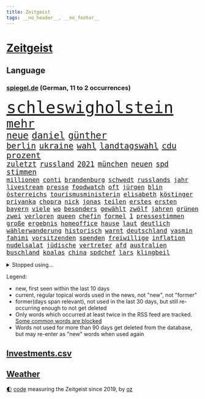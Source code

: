 ```yaml
---
title: Zeitgeist
tags: __no_header__, __no_footer__
---
```


# [Zeitgeist](https://oliz.io/zeitgeist/)

## Language

<h3><a href="https://www.spiegel.de" target="_blank">spiegel.de</a> (German, 11 to 2 occurrences)</h3>
<p style="font-family:monospace">
<span style="font-size:32pt"><a href="news_links.html#schleswigholstein" class="current">schleswigholstein</a></span>
<br>
<span style="font-size:23pt"><a href="news_links.html#mehr" class="current">mehr</a></span>
<br>
<span style="font-size:18pt"><a href="news_links.html#neue" class="current">neue</a></span>
<span style="font-size:18pt"><a href="news_links.html#daniel" class="current">daniel</a></span>
<span style="font-size:18pt"><a href="news_links.html#günther" class="current">günther</a></span>
<br>
<span style="font-size:16pt"><a href="news_links.html#berlin" class="current">berlin</a></span>
<span style="font-size:16pt"><a href="news_links.html#ukraine" class="current">ukraine</a></span>
<span style="font-size:16pt"><a href="news_links.html#wahl" class="current">wahl</a></span>
<span style="font-size:16pt"><a href="news_links.html#landtagswahl" class="current">landtagswahl</a></span>
<span style="font-size:16pt"><a href="news_links.html#cdu" class="current">cdu</a></span>
<span style="font-size:16pt"><a href="news_links.html#prozent" class="current">prozent</a></span>
<br>
<span style="font-size:14pt"><a href="news_links.html#zuletzt" class="current">zuletzt</a></span>
<span style="font-size:14pt"><a href="news_links.html#russland" class="current">russland</a></span>
<span style="font-size:14pt"><a href="news_links.html#2021" class="current">2021</a></span>
<span style="font-size:14pt"><a href="news_links.html#münchen" class="current">münchen</a></span>
<span style="font-size:14pt"><a href="news_links.html#neuen" class="current">neuen</a></span>
<span style="font-size:14pt"><a href="news_links.html#spd" class="current">spd</a></span>
<span style="font-size:14pt"><a href="news_links.html#stimmen" class="current">stimmen</a></span>
<br>
<span style="font-size:12pt"><a href="news_links.html#millionen" class="current">millionen</a></span>
<span style="font-size:12pt"><a href="news_links.html#conti" class="new">conti</a></span>
<span style="font-size:12pt"><a href="news_links.html#brandenburg" class="current">brandenburg</a></span>
<span style="font-size:12pt"><a href="news_links.html#schwedt" class="current">schwedt</a></span>
<span style="font-size:12pt"><a href="news_links.html#russlands" class="current">russlands</a></span>
<span style="font-size:12pt"><a href="news_links.html#jahr" class="current">jahr</a></span>
<span style="font-size:12pt"><a href="news_links.html#livestream" class="current">livestream</a></span>
<span style="font-size:12pt"><a href="news_links.html#presse" class="current">presse</a></span>
<span style="font-size:12pt"><a href="news_links.html#foodwatch" class="new">foodwatch</a></span>
<span style="font-size:12pt"><a href="news_links.html#oft" class="current">oft</a></span>
<span style="font-size:12pt"><a href="news_links.html#jürgen" class="current">jürgen</a></span>
<span style="font-size:12pt"><a href="news_links.html#blin" class="new">blin</a></span>
<span style="font-size:12pt"><a href="news_links.html#österreichs" class="current">österreichs</a></span>
<span style="font-size:12pt"><a href="news_links.html#tourismusministerin" class="new">tourismusministerin</a></span>
<span style="font-size:12pt"><a href="news_links.html#elisabeth" class="new">elisabeth</a></span>
<span style="font-size:12pt"><a href="news_links.html#köstinger" class="new">köstinger</a></span>
<span style="font-size:12pt"><a href="news_links.html#priyanka" class="new">priyanka</a></span>
<span style="font-size:12pt"><a href="news_links.html#chopra" class="new">chopra</a></span>
<span style="font-size:12pt"><a href="news_links.html#nick" class="current">nick</a></span>
<span style="font-size:12pt"><a href="news_links.html#jonas" class="current">jonas</a></span>
<span style="font-size:12pt"><a href="news_links.html#teilen" class="current">teilen</a></span>
<span style="font-size:12pt"><a href="news_links.html#erstes" class="current">erstes</a></span>
<span style="font-size:12pt"><a href="news_links.html#ersten" class="current">ersten</a></span>
<span style="font-size:12pt"><a href="news_links.html#bayern" class="current">bayern</a></span>
<span style="font-size:12pt"><a href="news_links.html#viele" class="current">viele</a></span>
<span style="font-size:12pt"><a href="news_links.html#wo" class="current">wo</a></span>
<span style="font-size:12pt"><a href="news_links.html#besonders" class="current">besonders</a></span>
<span style="font-size:12pt"><a href="news_links.html#gewählt" class="current">gewählt</a></span>
<span style="font-size:12pt"><a href="news_links.html#zwölf" class="current">zwölf</a></span>
<span style="font-size:12pt"><a href="news_links.html#jahren" class="current">jahren</a></span>
<span style="font-size:12pt"><a href="news_links.html#grünen" class="current">grünen</a></span>
<span style="font-size:12pt"><a href="news_links.html#zwei" class="current">zwei</a></span>
<span style="font-size:12pt"><a href="news_links.html#verloren" class="current">verloren</a></span>
<span style="font-size:12pt"><a href="news_links.html#queen" class="current">queen</a></span>
<span style="font-size:12pt"><a href="news_links.html#chefin" class="current">chefin</a></span>
<span style="font-size:12pt"><a href="news_links.html#formel" class="current">formel</a></span>
<span style="font-size:12pt"><a href="news_links.html#1" class="current">1</a></span>
<span style="font-size:12pt"><a href="news_links.html#pressestimmen" class="current">pressestimmen</a></span>
<span style="font-size:12pt"><a href="news_links.html#große" class="current">große</a></span>
<span style="font-size:12pt"><a href="news_links.html#ergebnis" class="current">ergebnis</a></span>
<span style="font-size:12pt"><a href="news_links.html#homeoffice" class="current">homeoffice</a></span>
<span style="font-size:12pt"><a href="news_links.html#hause" class="current">hause</a></span>
<span style="font-size:12pt"><a href="news_links.html#laut" class="current">laut</a></span>
<span style="font-size:12pt"><a href="news_links.html#deutlich" class="current">deutlich</a></span>
<span style="font-size:12pt"><a href="news_links.html#wählerwanderung" class="current">wählerwanderung</a></span>
<span style="font-size:12pt"><a href="news_links.html#historisch" class="current">historisch</a></span>
<span style="font-size:12pt"><a href="news_links.html#warnt" class="current">warnt</a></span>
<span style="font-size:12pt"><a href="news_links.html#deutschland" class="current">deutschland</a></span>
<span style="font-size:12pt"><a href="news_links.html#yasmin" class="new">yasmin</a></span>
<span style="font-size:12pt"><a href="news_links.html#fahimi" class="new">fahimi</a></span>
<span style="font-size:12pt"><a href="news_links.html#vorsitzenden" class="current">vorsitzenden</a></span>
<span style="font-size:12pt"><a href="news_links.html#spenden" class="current">spenden</a></span>
<span style="font-size:12pt"><a href="news_links.html#freiwillige" class="current">freiwillige</a></span>
<span style="font-size:12pt"><a href="news_links.html#inflation" class="current">inflation</a></span>
<span style="font-size:12pt"><a href="news_links.html#nudelsalat" class="new">nudelsalat</a></span>
<span style="font-size:12pt"><a href="news_links.html#jüdische" class="current">jüdische</a></span>
<span style="font-size:12pt"><a href="news_links.html#vertreter" class="current">vertreter</a></span>
<span style="font-size:12pt"><a href="news_links.html#afd" class="current">afd</a></span>
<span style="font-size:12pt"><a href="news_links.html#australien" class="current">australien</a></span>
<span style="font-size:12pt"><a href="news_links.html#buschland" class="current">buschland</a></span>
<span style="font-size:12pt"><a href="news_links.html#koalas" class="current">koalas</a></span>
<span style="font-size:12pt"><a href="news_links.html#china" class="current">china</a></span>
<span style="font-size:12pt"><a href="news_links.html#spdchef" class="current">spdchef</a></span>
<span style="font-size:12pt"><a href="news_links.html#lars" class="current">lars</a></span>
<span style="font-size:12pt"><a href="news_links.html#klingbeil" class="current">klingbeil</a></span>
</p>
<details>
<summary>Stopped using...</summary>
<p class="former" style="font-size:12pt">
atmosphäre(564) co₂(564) unabhängige(564) versäumnisse(564) erholung(563) jens(563) kritisierte(563) street(563) taten(563) bewaffnete(562) erlitten(562) infiziert(562) klaren(562) umfeld(562) verdächtigen(562) anwalt(561) befindet(561) entwurf(561) fallzahlen(561) iran(561) julia(561) kriminellen(561) mordes(561) neueste(561) software(561) verdachts(561) zahlreichen(561) bereich(560) dadurch(560) eugh(560) leeren(560) material(560) tieren(560) verstehen(560) wütet(560) äußert(560) abstimmen(559) coronafälle(559) erheblich(559) gefährden(559) kündigen(559) medizin(559) schaltet(559) sprengstoff(559) vermehrt(559) version(559) and(558) angesteckt(558) arbeitete(558) aufnehmen(558) digitaler(558) gelungen(558) setzte(558) verwirrung(558) 37(557) begrenzen(557) bekämpfung(557) beleidigungen(557) botschaften(557) festnahme(557) fotograf(557) frühjahr(557) ministerpräsidenten(557) norbert(557) spektakulär(557) umso(557) andrea(556) bewertet(556) breit(556) bundespolizei(556) coronahilfen(556) dauern(556) erlassen(556) fanden(556) passen(556) schlimmsten(556) schwedische(556) sogenannte(556) verbindungen(556) werben(556) hinweisen(555) kardinal(555) partys(555) schöner(555) abwehr(554) blockiert(554) coronaimpfstoff(554) gemessen(554) globalen(554) jahrzehntelang(554) razzien(554) volkswagen(554) ärzten(554) äthiopien(554) ankündigung(553) bekanntesten(553) härter(553) menschenrechte(553) netanyahu(553) schweigen(553) vorhaben(553) vorliegt(553) achtelfinale(552) bedenken(552) eingestuft(552) fahrrad(552) institut(552) kryptowährung(552) radikal(552) übergeben(552) angeklagter(551) anlass(551) ermöglichen(551) islamischer(551) mieter(551) ökonom(551) hund(550) höchststand(550) kindesmissbrauch(550) kranke(550) regensburg(550) 3(549) konzentrieren(549) on(549) siegte(549) trainiert(549) 600(548) eigentümer(548) emissionen(548) kölner(548) massiven(548) menschenleben(548) protestieren(548) sperrt(548) stadion(548) torhüter(548) wirtschaftliche(548) festgestellt(547) missbraucht(547) trieb(547) 32(546) coronaerkrankung(546) beiträge(545) eigener(545) gaben(545) juristisch(545) störung(545) vorgaben(545) bundestrainer(544) gestürzt(544) langfristig(544) unbedingt(544) begründet(543) jemen(543) offizielle(543) achten(542) distanz(542) beteiligen(541) spektakuläre(541) tatverdächtigen(541) 23(540) geimpft(540) mama(540) norwegen(540) status(540) stieß(540) 900(539) antisemitismus(538) brach(538) erderwärmung(538) hinten(538) nationalen(538) auftreten(537) einschätzung(537) reichsten(536) sydney(536) überleben(536) mancher(535) nation(535) eingeleitet(534) erwachsene(534) haftbefehl(534) hohem(534) erwachsenen(533) nachbar(533) whatsapp(533) leider(532) vermissen(532) händler(531) begangen(530) gesichert(530) hausarrest(530) singapur(527) ministerien(526) not(526) coronaauflagen(524) handy(524) unterdessen(524) bundesnetzagentur(523) olympia(523) retter(523) riesiges(521) lockerungen(520) besteht(518) akten(517) smartphones(517) zdf(517) kleinkind(516) staatlichen(516) sperren(515) vorläufig(514) geflohen(513) gewannen(513) überfordert(513) coronaimpfungen(511) spiegelredakteur(511) weltmeisterschaft(507) konzert(506) tigray(506) strukturen(502) gesetzlichen(500) erleichtern(499) hagen(499) antony(498) vorlegen(498) berühmtesten(489) geheime(489) erzieher(488) coronawochenüberblick(483) woelki(479) wetterdienst(472) technische(459) infos(456) höheres(452) medizinischen(451) zusätzlichen(450) tübinger(447) ungemütlich(439) extremwetter(437) klappen(437) desinformation(432) lehrerin(430) anfeindungen(429) faust(424) indiens(420) zusammenbruch(419) 53jähriger(413) protestaktion(412) freigabe(405) orte(402) rum(401) russe(397) strecken(396) angefeindet(391) doppelte(391) erschoss(391) reformieren(390) szenarien(390) 15jähriger(385) rumänien(377) bemühen(375) angebote(374) tabu(369) financial(365) mindeststeuer(365) umständen(362) statistik(360) zufriedener(360) erschüttern(359) niemandem(357) fußballnationalmannschaft(351) fußballstar(350) holz(349) genesen(347) neudelhi(341) vorreiter(341) hofmann(335) gestanden(334) absolute(331) nationaltrainer(330) heizkosten(327) kugel(325) ständigen(324) autofahrern(323) eingeladen(322) vorgang(322) deutschkolumne(321) ticket(321) ungeimpft(321) forscherin(317) argument(315) millionenstadt(315) bezichtigt(311) knochen(311) osaka(311) naftali(310) schwäche(308) stein(307) fassung(306) unwettern(305) geheimer(302) urteilte(302) unterbinden(301) indigene(300) vodafone(300) morgens(298) zusammengestoßen(298) verwandten(293) weltall(291) strikt(290) 72(289) erhebung(285) vollkommen(285) siebte(283) fazit(281) intendant(280) rt(280) aufbau(279) autoren(277) verbunden(276) floh(275) georgien(275) geräumt(274) rekordwert(274) erzieherinnen(264) kyrgios(264) vorliegen(264) archäologen(260) höchstwert(258) 31jährige(257) bewahrt(255) unterdrückung(255) erkenntnissen(254) änderung(253) staatsmedien(252) parlaments(251) netzwerke(250) sirenen(250) verkehrt(248) zivile(248) akzeptiert(247) films(246) analysten(245) gültig(242) exil(241) übertragen(241) günstiges(238) iphones(238) inneren(237) samsung(236) regierte(235) vorhang(234) nadine(233) tierwelt(230) ussoldaten(230) mitmachen(228) produktionsausfälle(228) begegnung(227) wahlkampfauftakt(224) hero(222) hingerichtet(222) lutz(221) somalia(220) wittert(219) geburtstagsfeier(216) 2g(215) zugverkehr(213) integration(212) arktis(209) vollstreckt(209) epic(206) denkbar(205) spitzenspiel(204) heimen(203) ifo(203) straftaten(203) älteste(202) beeinflusst(201) daniil(201) friedens(200) 20jährigen(199) natostaaten(199) berlinbrandenburg(197) indopazifik(197) bettina(194) strategischen(194) bedeckt(193) begriffe(192) hey(192) rauswurf(192) einschätzungen(191) unterstützten(186) zentralen(186) empfehlen(183) grauen(183) plastikmüll(183) uskongress(183) vorurteile(183) falschinformationen(182) neonazi(182) ambitioniert(181) kalkül(181) stern(181) betrunken(180) hollywoods(180) ansicht(179) gasversorgung(179) massen(178) mitarbeiterinnen(178) hinrichtung(177) registrierten(176) verprügelt(174) verunglückte(172) ampelpartner(170) beruft(169) meeresspiegels(169) reichelt(169) ölkrise(169) erkannte(168) kommissionspräsidentin(168) beliebt(167) bestehe(167) feind(166) klimaneutralität(166) zimmermann(166) fahndet(165) konzentration(165) generationen(164) zentral(164) absprachen(163) spaghetti(163) verhandler(163) wissenschaftlichen(160) zweifache(160) hinsicht(159) gasknappheit(156) optionen(156) bundeskriminalamt(155) gestiegene(155) paparazzi(155) befreite(154) entschärft(154) jugendorganisation(154) milliardäre(154) bosnienherzegowina(153) stereotyp(151) anleitung(150) aggression(149) cduvorsitzende(148) flugzeugabsturz(147) hinein(147) technischer(147) prozesse(146) zehnjährigen(146) exchef(145) gründet(145) kursiert(145) schmutzige(144) zerocovidpolitik(144) windenergie(143) wolfsburger(143) begehen(142) zustande(142) akw(141) griffen(141) koma(141) getestete(140) beratung(139) generalsekretärin(139) verwandte(139) unverantwortlich(138) coronahotspot(137) derzeitigen(137) krankenversicherungen(137) menschenrechtslage(137) missverstanden(137) tauschen(137) verschoss(137) vergangenes(136) ibizaaffäre(135) turniers(135) behält(134) loch(134) pessimistisch(134) usrepräsentantenhaus(134) endlose(133) ghislaine(133) maxwell(133) käme(132) gestaltet(131) interpol(131) verabschieden(131) abläufe(130) arbeite(130) aussetzen(130) kachelmann(130) pink(130) stimmte(130) totschlags(128) 33jährigen(127) fdpminister(127) letztlich(127) bestrafen(125) instituts(125) mittendrin(125) tabellenkeller(125) windräder(125) buschmann(124) milden(124) passagieren(124) ritter(124) papa(123) geflohene(122) verurteilen(122) antrittsbesuch(120) downing(120) verwaltungsgerichtshof(120) landesweiten(119) offenbarte(119) vincent(119) zwayer(119) profisport(118) marcus(117) erfolgt(116) fälschen(116) krisengebiete(116) leichtes(116) mount(116) rechner(116) coronaverstöße(115) gespenst(115) mammutaufgabe(115) schiedsrichters(115) kollege(114) oscars(114) spielplan(113) einfuhr(112) 68(111) kraftwerk(111) moderierte(111) beherrscht(110) coronaschutzmaßnahmen(110) hilfslieferungen(110) polarisiert(109) 270(108) agrarminister(108) bescheren(108) kurswechsel(108) vermächtnis(108) fangen(107) gefängnisstrafe(107) defibrillator(106) oscar(106) ardserie(105) gérard(105) zusammengefasst(105) abstandsregeln(104) allzu(104) play(104) flaggen(103) juristischen(103) prozesses(103) academy(101) impfpflichtdebatte(101) zerfallen(101) alpenland(100) schlüssel(100) vizeregierungschef(100) 1996(99) erledigen(99) liebte(99) waffenstillstand(99) lebenshaltungskosten(98) fähre(97) übertroffen(97) friedensbewegung(96) langzeitfolgen(96) medienanstalt(95) sowjetische(95) bonn(94) bunt(94) fröhlich(94) gewaltsame(93) jubiläum(93) elektroautobauer(92) entlastungen(91) erwerben(91) hauptbahnhof(91) 2002(90) nahostkonflikt(90) tel(90) auslieferungsrekord(89) baute(89) klassenzimmern(89) stünden(89) teppich(89) entspannen(88) huthirebellen(88) 82jährige(87) flüchtigen(87) klimaschädliche(87) methan(87) wehrdienst(87) einfachen(86) lügner(86) militärisch(86) abschlagszahlungen(85) angeheizt(85) brandgefahr(85) dilettanten(85) filmemacher(85) färbt(85) guantanamo(85) handelskrieg(85) strafzahlung(85) wahlrechtsreform(85) beleg(84) brisante(84) prognostiziert(84) provozierte(84) soloselbstständige(84) tempolimits(84) verweist(84) verzweifeln(84) baltimore(83) diebesgut(83) kontrollverlust(83) äthiopischen(83) ausbreitenden(82) felsen(82) getroffenen(82) isolieren(82) schüttelte(82) traumberuf(82) wiederum(82) absatz(81) barty(81) datenschutz(81) fiasko(81) nachwirkungen(81) plündern(81) rollo(81) 2014(80) genozid(80) mitverantwortung(80) pokert(80) verdienst(80) anrede(79) gespürt(79) gießen(79) litauens(79) besprachen(78) fifaboss(78) helikopter(78) hollywoodstars(78) infantino(78) krankheiten(78) verdanken(78) christin(77) energiekonzerns(77) thyssenkrupp(77) virusvarianten(77) yann(77) bewahren(76) diabetes(76) einheit(76) entgegenzusetzen(76) prenzlauer(76) stock(76) 55jährigen(75) altkanzlerin(75) experiment(75) nürnberger(75) überfordern(75) fürchtete(74) gianni(74) rückruf(74) werften(74) hashtags(73) autokorso(72) umtriebiger(72) burkina(71) faso(71) klagte(71) kleinbus(71) luftfahrt(71) picture(71) symbolischen(71) tübingen(71) vergewaltigte(71) wangerooge(71) 37jährigen(70) komplott(70) minusgrade(70) reichensteuer(70) symptomen(70) weltlage(70) mitgehen(69) solo(69) unterstellt(69) designer(68) kfwförderung(68) weltranglistenzweite(68) ashleigh(67) erzürnt(67) swiatek(67) abgedockt(66) funk(66) führer(66) gleichnamigen(66) kreisen(66) rockmusiker(66) kathryn(65) krisengebiet(65) tropfen(65) verbleib(65) vermittlung(65) anfangszeit(64) homosexualität(64) söderholm(64) auszuweiten(63) drahtzieher(63) ios(63) knappe(63) machtstrukturen(63) mitgliedern(63) rennstrecke(63) versagen(63) verspätungen(63) vorstellbar(63) 250000(62) bündnispartner(62) diebstahls(62) pokerturnier(62) raubes(62) videoanalyse(62) abgeschlossenen(61) einmalige(61) glatt(61) russlandkurs(61) ausweitet(60) betrugs(60) dr(60) gefeierte(60) hessenthaler(60) putschversuch(60) schockierend(60) sturmfluten(60) verschleppt(60) verwandt(60) erhoffen(59) grausame(59) hilfsaktion(59) progressiven(59) verhilft(59) wegfällt(59) wirtschaften(59) a24(58) heer(58) sarkastisch(58) zärtlich(58) ausbleiben(57) coronalockerungen(57) dissidenten(57) jugendstudie(57) just(57) kindergärten(57) projekts(57) saied(57) schneeregen(57) umgehung(57) wettbewerbe(57) übersteht(57) ahnung(56) bizarrer(56) sicherlich(56) 37jähriger(55) albrecht(55) fehlern(55) klum(55) soziologin(55) zögerlichen(55) bauch(54) einnahme(54) tschernobyl(54) uralten(54) interessiert(53) löwe(53) kappen(52) krause(52) terroranschläge(52) unterschlägt(52) verblüfft(52) benötigten(51) butter(51) drohender(51) gefehlt(51) seenotretter(51) stichprobe(51) stimmabgabe(51) geforscht(50) kluge(50) pannen(50) unberührte(50) a7(49) beschäftigung(49) coronademonstranten(49) ermuntert(49) hagelschauers(49) ipads(49) meiden(49) angel(48) ausgenutzt(48) gelegen(48) gestärkt(48) lastwagenfahrern(48) riechen(48) stürmischen(48) doppelmord(47) wett(47) einigermaßen(46) fertigen(46) zugenommen(46) angepöbelt(45) gelöst(45) kunde(45) untereinander(45) verschwörung(45) wirtschaftsweise(45) altenpfleger(44) germany(44) knast(44) omikronsubtyp(44) tückisch(44) unerträglichen(44) unterrichtsausfall(44) unwetterwarnung(44) 93jährige(43) ankommt(43) mangelhaft(43) verdirbt(43) zugausfällen(43) überarbeitet(43) beschuldigten(42) bewegungen(42) ibizavideos(42) nukleare(42) schneidet(42) sicherheitsrat(42) todesopfers(42) westafrikanischen(42) analysen(41) auslöst(41) erging(41) juliane(41) mateusz(41) morawiecki(41) schadensersatzklagen(41) sponsoren(41) statistisches(41) östlichen(41) disney(40) migrationshintergrund(40) stationierung(40) vergessenen(40) ausweiten(39) betrieben(39) bröckelt(39) diskrepanz(39) gewinnerin(39) sicherheitsinteressen(39) sperrte(39) 48jährigen(38) energiepreisen(38) mobil(38) riskant(38) saarländische(38) spannendes(38) öde(38) parlamentariergruppe(37) stopfen(37) ukrainischem(37) 550(36) freigeben(36) geschosse(36) ipccklimabericht(36) ukraine/russland(36) unomenschenrechtsrat(36) verstummen(36) vorziehen(36) weltklimarat(36) zwingt(36) ausgang(35) creative(35) director(35) duo(35) erarbeitet(35) felbermayr(35) fußballverbände(35) putinfreund(35) schläger(35) sperrgebiet(35) streitkräften(35) weltklimabericht(35) zertrümmert(35) ölreserven(35) aktiviert(34) altersvorsorge(34) aufgehalten(34) auflösen(34) biathlet(34) bodentruppen(34) einreiseverbote(34) empören(34) natotreffen(34) wirtschaftshilfen(34) zugunglück(34) überfielen(34) couch(33) erfolgsmodell(33) importstopp(33) militärexperten(33) zerstörungen(33) andrangs(32) esch(32) natoostflanke(32) osterferien(32) rabatt(32) raketenangriffen(32) ungewiss(32) bundeswirtschaftsministerium(31) gewerkschafter(31) katastrophalen(31) walk(31) drücken(30) gasspeicher(30) harrten(30) schnellere(30) geächtet(29) hansa(29) kombattanten(29) rubels(29) ausgenommen(28) fußballbund(28) gegners(28) netrebko(28) y(28) eye(27) queer(27) rechneten(27) schwerwiegende(27) spendenaktion(27) vermögenswerte(27) atomkraftwerks(26) konzerthäuser(26) merkt(26) militärgeheimdienst(26) trier(26) übersetzt(26) absichtlich(25) befristetes(25) isaac(25) oil(25) schnelleren(25) schwachen(25) 11000(24) volkes(24) zerbombten(24) 25jähriger(23) gasexporte(23) nachhaltigkeit(23) rohöl(23) wikinger(23) 60jährige(22) irina(22) karim(22) sandsäcke(22) vorort(22) 60jähriger(21) freundinnen(21) indian(21) kalifornischen(21) militärbündnisses(21) pogačar(21) tadej(21) wells(21) zweifelhaft(21) autonomie(20) co2emissionen(20) erwischen(20) leugnet(20) spielmacher(20) wahlrecht(20) georgienkrieg(19) rumäniens(19) zwangsarbeit(19) bürgersteig(18) verfolgung(18) angestellte(17) fachteam(17) friedensvertrag(17) amerikanischer(16) arkansas(16) gerüstet(16) zerocovidstrategie(16) arena(15) häftling(15) insolvenzverschleppung(15) lungenembolie(15) verteidigungsminister(15) andauernden(14) hartnäckig(14) haverbeck(14) kommunizieren(14) kontext(14) south(14) studienergebnisse(14) zdfsportstudio(14) enthielten(13) normalverdiener(13) stilllegen(13) öffentlicher(13) dfl(12) mikroplastik(12) grauens(11) kriegsführung(11) rauch(11) unterrichtet(11) willkommensklassen(11)
</p>
</details>
<p>Legend:
<ul>
<li><span class="new">new</span>, first seen within the last 10 days</li>
<li><span class="current">current</span>, regular topical words used in the news, not "new", not "former"</li>
<li><span class="former">former(days span relevant)</span>, not used in the last 30 days, but still re-occurring enough to not get deleted</li>
<li>Only words which occurred at least twice in the RSS feed are tracked. <a href="language/filters.py">Some common words are blocked</a></li>
<li>Words not used for more than 90 days get deleted from the database, but may re-enter as "new" words when used again</li>
</ul>
</p>

## [Investments](investments.html)[.csv](investments.csv)

## [Weather](weather.html)

<footer>
<a href="javascript:toggleTheme()" class="nav">🌓</a>
<a href="https://github.com/ooz/zeitgeist">code</a> measuring the Zeitgeist since 2019, by <a href="https://oliz.io">oz</a>
</footer>
